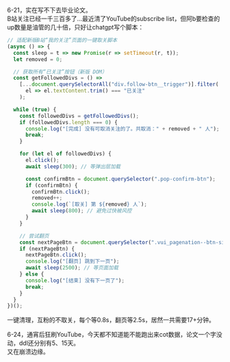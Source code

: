 6-21，实在写不下去毕业论文。  
B站关注已经一千三百多了...最近清了YouTube的subscribe list，但阿b要检查的up数量是油管的几十倍，只好让chatgpt写个脚本：

```javascript
// 适配新版B站“我的关注”页面的一键取关脚本
(async () => {
  const sleep = t => new Promise(r => setTimeout(r, t));
  let removed = 0;

  // 获取所有“已关注”按钮（新版 DOM）
  const getFollowedDivs = () =>
    [...document.querySelectorAll("div.follow-btn__trigger")].filter(
      el => el.textContent.trim() === "已关注"
    );

  while (true) {
    const followedDivs = getFollowedDivs();
    if (followedDivs.length === 0) {
      console.log("[完成] 没有可取消关注的了。共取消：" + removed + " 人");
      break;
    }

    for (let el of followedDivs) {
      el.click();
      await sleep(300); // 等弹出层加载

      const confirmBtn = document.querySelector(".pop-confirm-btn");
      if (confirmBtn) {
        confirmBtn.click();
        removed++;
        console.log(`[取关] 第 ${removed} 人`);
        await sleep(800); // 避免过快被风控
      }
    }

    // 尝试翻页
    const nextPageBtn = document.querySelector(".vui_pagenation--btn-side:not([disabled]):last-child");
    if (nextPageBtn) {
      nextPageBtn.click();
      console.log("[翻页] 跳到下一页");
      await sleep(2500); // 等页面加载
    } else {
      console.log("[结束] 没有下一页了");
      break;
    }
  }
})();
```
一键清理，互粉的不取关，每个等0.8s，翻页等2.5s，居然一共需要17+分钟。

6-24，通宵后狂刷YouTube，今天都不知道能不能跑出来cot数据，论文一个字没动，ddl还分别有5、15天。  
又在崩溃边缘。